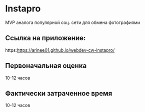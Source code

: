 # Instapro

MVP аналога популярной соц. сети для обмена фотографиями

## Ссылка на приложение:

https:https://arinee01.github.io/webdev-cw-instapro/

## Первоначальная оценка

10-12 часов

## Фактически затраченное время

10-12 часов
